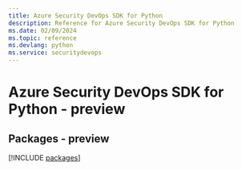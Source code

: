 ```yaml
---
title: Azure Security DevOps SDK for Python
description: Reference for Azure Security DevOps SDK for Python
ms.date: 02/09/2024
ms.topic: reference
ms.devlang: python
ms.service: securitydevops
---
```

# Azure Security DevOps SDK for Python - preview
## Packages - preview
[!INCLUDE [packages](security-devops-index.md)]